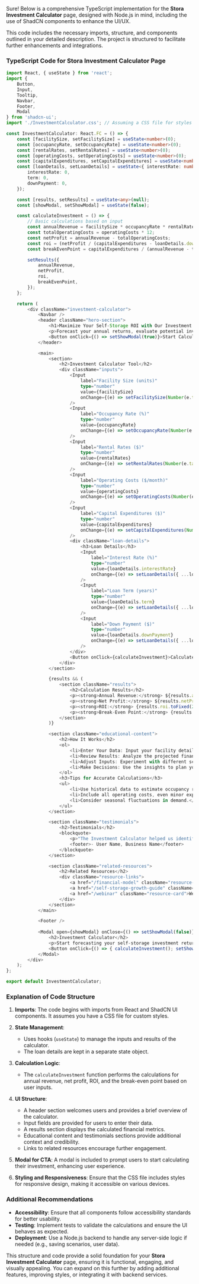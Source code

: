 Sure! Below is a comprehensive TypeScript implementation for the **Stora Investment Calculator** page, designed with Node.js in mind, including the use of ShadCN components to enhance the UI/UX. 

This code includes the necessary imports, structure, and components outlined in your detailed description. The project is structured to facilitate further enhancements and integrations.

### TypeScript Code for Stora Investment Calculator Page

```typescript
import React, { useState } from 'react';
import { 
    Button, 
    Input, 
    Tooltip, 
    Navbar, 
    Footer, 
    Modal 
} from 'shadcn-ui';
import './InvestmentCalculator.css'; // Assuming a CSS file for styles

const InvestmentCalculator: React.FC = () => {
    const [facilitySize, setFacilitySize] = useState<number>(0);
    const [occupancyRate, setOccupancyRate] = useState<number>(0);
    const [rentalRates, setRentalRates] = useState<number>(0);
    const [operatingCosts, setOperatingCosts] = useState<number>(0);
    const [capitalExpenditures, setCapitalExpenditures] = useState<number>(0);
    const [loanDetails, setLoanDetails] = useState<{ interestRate: number; term: number; downPayment: number }>({
        interestRate: 0,
        term: 0,
        downPayment: 0,
    });

    const [results, setResults] = useState<any>(null);
    const [showModal, setShowModal] = useState(false);

    const calculateInvestment = () => {
        // Basic calculations based on input
        const annualRevenue = facilitySize * occupancyRate * rentalRates * 12;
        const totalOperatingCosts = operatingCosts * 12;
        const netProfit = annualRevenue - totalOperatingCosts;
        const roi = (netProfit / (capitalExpenditures - loanDetails.downPayment)) * 100;
        const breakEvenPoint = capitalExpenditures / (annualRevenue - totalOperatingCosts);

        setResults({
            annualRevenue,
            netProfit,
            roi,
            breakEvenPoint,
        });
    };

    return (
        <div className="investment-calculator">
            <Navbar />
            <header className="hero-section">
                <h1>Maximize Your Self-Storage ROI with Our Investment Calculator</h1>
                <p>Forecast your annual returns, evaluate potential investments, and make data-driven decisions for your self-storage business.</p>
                <Button onClick={() => setShowModal(true)}>Start Calculating Now</Button>
            </header>

            <main>
                <section>
                    <h2>Investment Calculator Tool</h2>
                    <div className="inputs">
                        <Input
                            label="Facility Size (units)"
                            type="number"
                            value={facilitySize}
                            onChange={(e) => setFacilitySize(Number(e.target.value))}
                        />
                        <Input
                            label="Occupancy Rate (%)"
                            type="number"
                            value={occupancyRate}
                            onChange={(e) => setOccupancyRate(Number(e.target.value))}
                        />
                        <Input
                            label="Rental Rates ($)"
                            type="number"
                            value={rentalRates}
                            onChange={(e) => setRentalRates(Number(e.target.value))}
                        />
                        <Input
                            label="Operating Costs ($/month)"
                            type="number"
                            value={operatingCosts}
                            onChange={(e) => setOperatingCosts(Number(e.target.value))}
                        />
                        <Input
                            label="Capital Expenditures ($)"
                            type="number"
                            value={capitalExpenditures}
                            onChange={(e) => setCapitalExpenditures(Number(e.target.value))}
                        />
                        <div className="loan-details">
                            <h3>Loan Details</h3>
                            <Input
                                label="Interest Rate (%)"
                                type="number"
                                value={loanDetails.interestRate}
                                onChange={(e) => setLoanDetails({ ...loanDetails, interestRate: Number(e.target.value) })}
                            />
                            <Input
                                label="Loan Term (years)"
                                type="number"
                                value={loanDetails.term}
                                onChange={(e) => setLoanDetails({ ...loanDetails, term: Number(e.target.value) })}
                            />
                            <Input
                                label="Down Payment ($)"
                                type="number"
                                value={loanDetails.downPayment}
                                onChange={(e) => setLoanDetails({ ...loanDetails, downPayment: Number(e.target.value) })}
                            />
                        </div>
                        <Button onClick={calculateInvestment}>Calculate</Button>
                    </div>
                </section>

                {results && (
                    <section className="results">
                        <h2>Calculation Results</h2>
                        <p><strong>Annual Revenue:</strong> ${results.annualRevenue.toFixed(2)}</p>
                        <p><strong>Net Profit:</strong> ${results.netProfit.toFixed(2)}</p>
                        <p><strong>ROI:</strong> {results.roi.toFixed(2)}%</p>
                        <p><strong>Break-Even Point:</strong> {results.breakEvenPoint.toFixed(2)} years</p>
                    </section>
                )}

                <section className="educational-content">
                    <h2>How It Works</h2>
                    <ol>
                        <li>Enter Your Data: Input your facility details and financial assumptions.</li>
                        <li>Review Results: Analyze the projected financial performance.</li>
                        <li>Adjust Inputs: Experiment with different scenarios to see how changes impact your ROI.</li>
                        <li>Make Decisions: Use the insights to plan your next steps.</li>
                    </ol>
                    <h3>Tips for Accurate Calculations</h3>
                    <ul>
                        <li>Use historical data to estimate occupancy rates.</li>
                        <li>Include all operating costs, even minor expenses.</li>
                        <li>Consider seasonal fluctuations in demand.</li>
                    </ul>
                </section>

                <section className="testimonials">
                    <h2>Testimonials</h2>
                    <blockquote>
                        <p>"The Investment Calculator helped us identify the most profitable unit mix for our new facility. It’s an indispensable tool!"</p>
                        <footer>- User Name, Business Name</footer>
                    </blockquote>
                </section>

                <section className="related-resources">
                    <h2>Related Resources</h2>
                    <div className="resource-links">
                        <a href="/financial-model" className="resource-card">Financial Model (Download)</a>
                        <a href="/self-storage-growth-guide" className="resource-card">Self-Storage Growth Guide</a>
                        <a href="/webinar" className="resource-card">Webinar: Maximizing ROI in Self-Storage</a>
                    </div>
                </section>
            </main>

            <Footer />
            
            <Modal open={showModal} onClose={() => setShowModal(false)}>
                <h2>Investment Calculator</h2>
                <p>Start forecasting your self-storage investment returns today!</p>
                <Button onClick={() => { calculateInvestment(); setShowModal(false); }}>Calculate Now</Button>
            </Modal>
        </div>
    );
};

export default InvestmentCalculator;
```

### Explanation of Code Structure

1. **Imports**: The code begins with imports from React and ShadCN UI components. It assumes you have a CSS file for custom styles.

2. **State Management**: 
   - Uses hooks (`useState`) to manage the inputs and results of the calculator.
   - The loan details are kept in a separate state object.

3. **Calculation Logic**:
   - The `calculateInvestment` function performs the calculations for annual revenue, net profit, ROI, and the break-even point based on user inputs.

4. **UI Structure**:
   - A header section welcomes users and provides a brief overview of the calculator.
   - Input fields are provided for users to enter their data.
   - A results section displays the calculated financial metrics.
   - Educational content and testimonials sections provide additional context and credibility.
   - Links to related resources encourage further engagement.

5. **Modal for CTA**: A modal is included to prompt users to start calculating their investment, enhancing user experience.

6. **Styling and Responsiveness**: Ensure that the CSS file includes styles for responsive design, making it accessible on various devices.

### Additional Recommendations
- **Accessibility**: Ensure that all components follow accessibility standards for better usability.
- **Testing**: Implement tests to validate the calculations and ensure the UI behaves as expected.
- **Deployment**: Use a Node.js backend to handle any server-side logic if needed (e.g., saving scenarios, user data).

This structure and code provide a solid foundation for your **Stora Investment Calculator** page, ensuring it is functional, engaging, and visually appealing. You can expand on this further by adding additional features, improving styles, or integrating it with backend services.